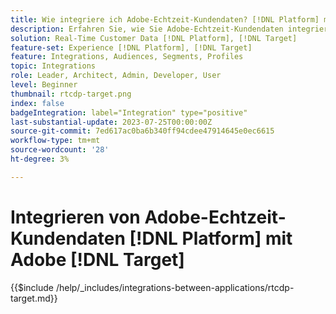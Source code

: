 ```yaml
---
title: Wie integriere ich Adobe-Echtzeit-Kundendaten? [!DNL Platform] mit Adobe [!DNL Target]?
description: Erfahren Sie, wie Sie Adobe-Echtzeit-Kundendaten integrieren. [!DNL Platform] mit Adobe [!DNL Target].
solution: Real-Time Customer Data [!DNL Platform], [!DNL Target]
feature-set: Experience [!DNL Platform], [!DNL Target]
feature: Integrations, Audiences, Segments, Profiles
topic: Integrations
role: Leader, Architect, Admin, Developer, User
level: Beginner
thumbnail: rtcdp-target.png
index: false
badgeIntegration: label="Integration" type="positive"
last-substantial-update: 2023-07-25T00:00:00Z
source-git-commit: 7ed617ac0ba6b340ff94cdee47914645e0ec6615
workflow-type: tm+mt
source-wordcount: '28'
ht-degree: 3%

---
```



# Integrieren von Adobe-Echtzeit-Kundendaten [!DNL Platform] mit Adobe [!DNL Target]

{{$include /help/_includes/integrations-between-applications/rtcdp-target.md}}
